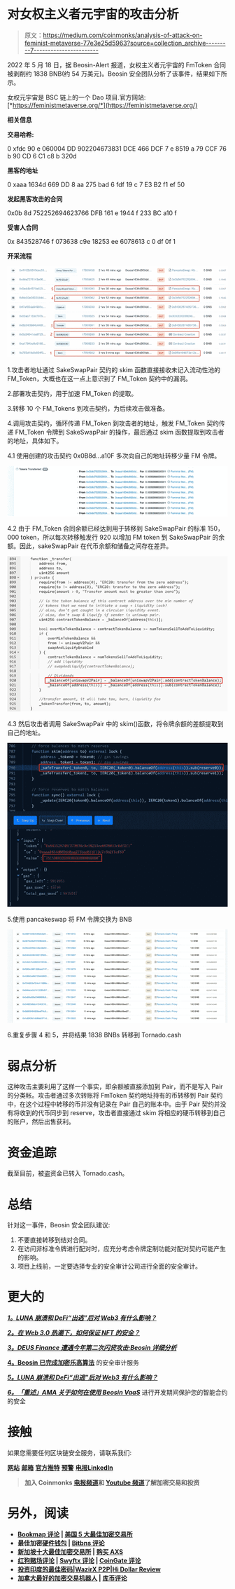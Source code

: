 # 对女权主义者元宇宙的攻击分析

> 原文：<https://medium.com/coinmonks/analysis-of-attack-on-feminist-metaverse-77e3e25d5963?source=collection_archive---------7----------------------->

2022 年 5 月 18 日，据 Beosin-Alert 报道，女权主义者元宇宙的 FmToken 合同被剥削约 1838 BNB(约 54 万美元)。Beosin 安全团队分析了该事件，结果如下所示。

女权元宇宙是 BSC 链上的一个 Dao 项目.官方网站:[*https://feministmetaverse.org/*](https://feministmetaverse.org/)

**相关信息**

**交易哈希:**

0 xfdc 90 e 060004 DD 902204673831 DCE 466 DCF 7 e 8519 a 79 CCF 76 b 90 CD 6 C1 c8 b 320d

**黑客的地址**

0 xaaa 1634d 669 DD 8 aa 275 bad 6 fdf 19 c 7 E3 B2 f1 ef 50

**发起黑客攻击的合同**

0x0b 8d 752252694623766 DFB 161 e 1944 f 233 BC a10 f

**受害人合同**

0x 843528746 f 073638 c9e 18253 ee 6078613 c 0 df 0f 1

**开采流程**

![](img/c3a04589017cccdc0762a160f71bef63.png)

1.攻击者地址通过 SakeSwapPair 契约的 skim 函数直接接收未记入流动性池的 FM_Token，大概也在这一点上意识到了 FM_Token 契约中的漏洞。

2.部署攻击契约，用于加速 FM_Token 的提取。

3.转移 10 个 FM_Tokens 到攻击契约，为后续攻击做准备。

4.调用攻击契约，循环传递 FM_Token 到攻击者的地址，触发 FM_Token 契约传递 FM_Token 令牌到 SakeSwapPair 的操作，最后通过 skim 函数提取到攻击者的地址，具体如下。

4.1 使用创建的攻击契约 0x0B8d…a10F 多次向自己的地址转移少量 FM 令牌。

![](img/f1171b6e9b2a42a5538a19efa0bb8356.png)

4.2 由于 FM_Token 合同余额已经达到用于转移到 SakeSwapPair 的标准 150，000 token，所以每次转移触发行 920 以增加 FM token 到 SakeSwapPair 的余额。因此，sakeSwapPair 在代币余额和储备之间存在差异。

![](img/bcd0f36ad97cd1a0c1b5870d514a7783.png)

4.3 然后攻击者调用 SakeSwapPair 中的 skim()函数，将令牌余额的差额提取到自己的地址。

![](img/e47e73ab4f8512a9f4112355c468761f.png)

5.使用 pancakeswap 将 FM 令牌交换为 BNB

![](img/3c0cd54aa13c12b610e01a4be657eb18.png)

6.重复步骤 4 和 5，并将结果 1838 BNBs 转移到 Tornado.cash

# 弱点分析

这种攻击主要利用了这样一个事实，即余额被直接添加到 Pair，而不是写入 Pair 的分类帐。攻击者通过多次转账将 FmToken 契约地址持有的币转移到 Pair 契约中，在这个过程中转移的币并没有记录在 Pair 自己的账本中。由于 Pair 契约并没有将收到的代币同步到 reserve，攻击者直接通过 skim 将相应的硬币转移到自己的账户，然后出售获利。

# 资金追踪

截至目前，被盗资金已转入 Tornado.cash。

# **总结**

针对这一事件，Beosin 安全团队建议:

1.  不要直接转移到结对合同。
2.  在访问非标准令牌进行配对时，应充分考虑令牌定制功能对配对契约可能产生的影响。
3.  项目上线前，一定要选择专业的安全审计公司进行全面的安全审计。

# 更大的

[***1。LUNA 崩溃和 DeFi“出逃”后对 Web3 有什么影响？***](/coinmonks/what-is-the-impact-on-web3-after-lunas-crash-and-defi-fled-b80334e00aba)

[***2。在 Web 3.0 热潮下，如何保证 NFT 的安全？***](/@Beosin_com/how-to-ensure-the-security-of-nft-under-the-web-3-0-boom-beosin-vaas-has-provided-with-a-solution-50697ccd4f56)

[***3。DEUS Finance 遭遇今年第二次闪贷攻击:Beosin 详细分析***](/@Beosin_com/deus-finance-suffered-its-second-flashloan-attack-this-year-beosins-detailed-analysis-5032be0ec4f2)

[**4。Beosin 已完成加密乐高算法**](/@Beosin_com/beosin-has-completed-security-audit-service-of-crypto-lego-alg-no-critical-high-or-medium-risk-b656849e9334) 的安全审计服务

[***5。LUNA 崩溃和 DeFi“出逃”后对 Web3 有什么影响？***](/coinmonks/what-is-the-impact-on-web3-after-lunas-crash-and-defi-fled-b80334e00aba)

[***6。「重述」AMA 关于如何在使用 Beosin VaaS***](/@Beosin_com/recap-ama-about-how-to-keep-your-smart-contract-secure-during-development-with-beosin-vaas-f7ecd2dc27a) 进行开发期间保护您的智能合约的安全

# 接触

如果您需要任何区块链安全服务，请联系我们:

[**网站**](https://beosin.com/) [**邮箱**](http://contact@beosin.com/) [**官方推特**](https://twitter.com/Beosin_com) [**预警**](https://twitter.com/BeosinAlert) [**电报**](https://t.me/beosin)**[**LinkedIn**](https://www.linkedin.com/company/beosin)**

> **加入 Coinmonks [电报频道](https://t.me/coincodecap)和 [Youtube 频道](https://www.youtube.com/c/coinmonks/videos)了解加密交易和投资**

# **另外，阅读**

*   **[Bookmap 评论](https://coincodecap.com/bookmap-review-2021-best-trading-software) | [美国 5 大最佳加密交易所](https://coincodecap.com/crypto-exchange-usa)**
*   **最佳加密[硬件钱包](/coinmonks/hardware-wallets-dfa1211730c6) | [Bitbns 评论](/coinmonks/bitbns-review-38256a07e161)**
*   **[新加坡十大最佳加密交易所](https://coincodecap.com/crypto-exchange-in-singapore) | [购买 AXS](https://coincodecap.com/buy-axs-token)**
*   **[红狗赌场评论](https://coincodecap.com/red-dog-casino-review) | [Swyftx 评论](https://coincodecap.com/swyftx-review) | [CoinGate 评论](https://coincodecap.com/coingate-review)**
*   **[投资印度的最佳密码](https://coincodecap.com/best-crypto-to-invest-in-india-in-2021)|[WazirX P2P](https://coincodecap.com/wazirx-p2p)|[Hi Dollar Review](https://coincodecap.com/hi-dollar-review)**
*   **[加拿大最好的加密交易机器人](https://coincodecap.com/5-best-crypto-trading-bots-in-canada) | [库币评论](https://coincodecap.com/kucoin-review)**